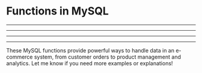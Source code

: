 # Functions in MySQL


---




---


---




---

These MySQL functions provide powerful ways to handle data in an e-commerce system, from customer orders to product management and analytics. Let me know if you need more examples or explanations!

